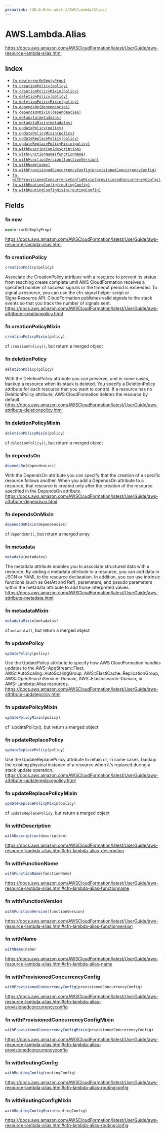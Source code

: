 ```yaml
---
permalink: /48.0.0/eu-west-1/AWS/Lambda/Alias/
---
```


# AWS.Lambda.Alias

https://docs.aws.amazon.com/AWSCloudFormation/latest/UserGuide/aws-resource-lambda-alias.html

## Index

* [`fn new(errorOnEmptyProp)`](#fn-new)
* [`fn creationPolicy(policy)`](#fn-creationpolicy)
* [`fn creationPolicyMixin(policy)`](#fn-creationpolicymixin)
* [`fn deletionPolicy(policy)`](#fn-deletionpolicy)
* [`fn deletionPolicyMixin(policy)`](#fn-deletionpolicymixin)
* [`fn dependsOn(dependencies)`](#fn-dependson)
* [`fn dependsOnMixin(dependencies)`](#fn-dependsonmixin)
* [`fn metadata(metadatas)`](#fn-metadata)
* [`fn metadataMixin(metadatas)`](#fn-metadatamixin)
* [`fn updatePolicy(policy)`](#fn-updatepolicy)
* [`fn updatePolicyMixin(policy)`](#fn-updatepolicymixin)
* [`fn updateReplacePolicy(policy)`](#fn-updatereplacepolicy)
* [`fn updateReplacePolicyMixin(policy)`](#fn-updatereplacepolicymixin)
* [`fn withDescription(description)`](#fn-withdescription)
* [`fn withFunctionName(functionName)`](#fn-withfunctionname)
* [`fn withFunctionVersion(functionVersion)`](#fn-withfunctionversion)
* [`fn withName(name)`](#fn-withname)
* [`fn withProvisionedConcurrencyConfig(provisionedConcurrencyConfig)`](#fn-withprovisionedconcurrencyconfig)
* [`fn withProvisionedConcurrencyConfigMixin(provisionedConcurrencyConfig)`](#fn-withprovisionedconcurrencyconfigmixin)
* [`fn withRoutingConfig(routingConfig)`](#fn-withroutingconfig)
* [`fn withRoutingConfigMixin(routingConfig)`](#fn-withroutingconfigmixin)

## Fields

### fn new

```ts
new(errorOnEmptyProp)
```

https://docs.aws.amazon.com/AWSCloudFormation/latest/UserGuide/aws-resource-lambda-alias.html

### fn creationPolicy

```ts
creationPolicy(policy)
```

Associate the CreationPolicy attribute with a resource to prevent its status from reaching create complete until AWS CloudFormation receives a specified number of success signals or the timeout period is exceeded. To signal a resource, you can use the cfn-signal helper script or SignalResource API. CloudFormation publishes valid signals to the stack events so that you track the number of signals sent. 
https://docs.aws.amazon.com/AWSCloudFormation/latest/UserGuide/aws-attribute-creationpolicy.html

### fn creationPolicyMixin

```ts
creationPolicyMixin(policy)
```

cf `creationPolicy()`, but return a merged object

### fn deletionPolicy

```ts
deletionPolicy(policy)
```

With the DeletionPolicy attribute you can preserve, and in some cases, backup a resource when its stack is deleted. You specify a DeletionPolicy attribute for each resource that you want to control. If a resource has no DeletionPolicy attribute, AWS CloudFormation deletes the resource by default. 
https://docs.aws.amazon.com/AWSCloudFormation/latest/UserGuide/aws-attribute-deletionpolicy.html

### fn deletionPolicyMixin

```ts
deletionPolicyMixin(policy)
```

cf `deletionPolicy()`, but return a merged object

### fn dependsOn

```ts
dependsOn(dependencies)
```

With the DependsOn attribute you can specify that the creation of a specific resource follows another. When you add a DependsOn attribute to a resource, that resource is created only after the creation of the resource specified in the DependsOn attribute. 
https://docs.aws.amazon.com/AWSCloudFormation/latest/UserGuide/aws-attribute-dependson.html

### fn dependsOnMixin

```ts
dependsOnMixin(dependencies)
```

cf `dependsOn()`, but return a merged array

### fn metadata

```ts
metadata(metadatas)
```

The metadata attribute enables you to associate structured data with a resource. By adding a metadata attribute to a resource, you can add data in JSON or YAML to the resource declaration. In addition, you can use intrinsic functions (such as GetAtt and Ref), parameters, and pseudo parameters within the metadata attribute to add those interpreted values. 
https://docs.aws.amazon.com/AWSCloudFormation/latest/UserGuide/aws-attribute-metadata.html

### fn metadataMixin

```ts
metadataMixin(metadatas)
```

cf `metadata()`, but return a merged object

### fn updatePolicy

```ts
updatePolicy(policy)
```

Use the UpdatePolicy attribute to specify how AWS CloudFormation handles updates to the AWS::AppStream::Fleet, AWS::AutoScaling::AutoScalingGroup, AWS::ElastiCache::ReplicationGroup, AWS::OpenSearchService::Domain, AWS::Elasticsearch::Domain, or AWS::Lambda::Alias resources. 
https://docs.aws.amazon.com/AWSCloudFormation/latest/UserGuide/aws-attribute-updatepolicy.html

### fn updatePolicyMixin

```ts
updatePolicyMixin(policy)
```

cf `updatePolicy(), but return a merged object

### fn updateReplacePolicy

```ts
updateReplacePolicy(policy)
```

Use the UpdateReplacePolicy attribute to retain or, in some cases, backup the existing physical instance of a resource when it's replaced during a stack update operation. 
https://docs.aws.amazon.com/AWSCloudFormation/latest/UserGuide/aws-attribute-updatereplacepolicy.html

### fn updateReplacePolicyMixin

```ts
updateReplacePolicyMixin(policy)
```

cf `updateReplacePolicy`, but return a merged object

### fn withDescription

```ts
withDescription(description)
```

https://docs.aws.amazon.com/AWSCloudFormation/latest/UserGuide/aws-resource-lambda-alias.html#cfn-lambda-alias-description

### fn withFunctionName

```ts
withFunctionName(functionName)
```

https://docs.aws.amazon.com/AWSCloudFormation/latest/UserGuide/aws-resource-lambda-alias.html#cfn-lambda-alias-functionname

### fn withFunctionVersion

```ts
withFunctionVersion(functionVersion)
```

https://docs.aws.amazon.com/AWSCloudFormation/latest/UserGuide/aws-resource-lambda-alias.html#cfn-lambda-alias-functionversion

### fn withName

```ts
withName(name)
```

https://docs.aws.amazon.com/AWSCloudFormation/latest/UserGuide/aws-resource-lambda-alias.html#cfn-lambda-alias-name

### fn withProvisionedConcurrencyConfig

```ts
withProvisionedConcurrencyConfig(provisionedConcurrencyConfig)
```

https://docs.aws.amazon.com/AWSCloudFormation/latest/UserGuide/aws-resource-lambda-alias.html#cfn-lambda-alias-provisionedconcurrencyconfig

### fn withProvisionedConcurrencyConfigMixin

```ts
withProvisionedConcurrencyConfigMixin(provisionedConcurrencyConfig)
```

https://docs.aws.amazon.com/AWSCloudFormation/latest/UserGuide/aws-resource-lambda-alias.html#cfn-lambda-alias-provisionedconcurrencyconfig

### fn withRoutingConfig

```ts
withRoutingConfig(routingConfig)
```

https://docs.aws.amazon.com/AWSCloudFormation/latest/UserGuide/aws-resource-lambda-alias.html#cfn-lambda-alias-routingconfig

### fn withRoutingConfigMixin

```ts
withRoutingConfigMixin(routingConfig)
```

https://docs.aws.amazon.com/AWSCloudFormation/latest/UserGuide/aws-resource-lambda-alias.html#cfn-lambda-alias-routingconfig